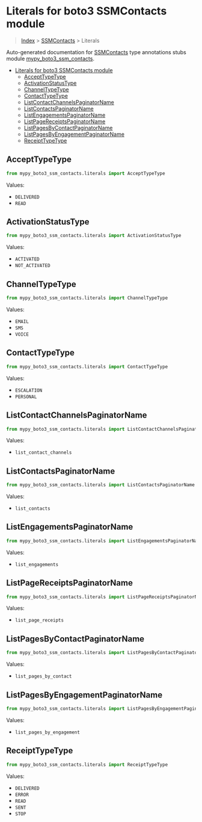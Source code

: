 # Literals for boto3 SSMContacts module

> [Index](..) > [SSMContacts](.) > Literals

Auto-generated documentation for
[SSMContacts](https://boto3.amazonaws.com/v1/documentation/api/latest/reference/services/ssm-contacts.html#SSMContacts)
type annotations stubs module
[mypy_boto3_ssm_contacts](https://pypi.org/project/mypy-boto3-ssm-contacts/).

- [Literals for boto3 SSMContacts module](#literals-for-boto3-ssmcontacts-module)
  - [AcceptTypeType](#accepttypetype)
  - [ActivationStatusType](#activationstatustype)
  - [ChannelTypeType](#channeltypetype)
  - [ContactTypeType](#contacttypetype)
  - [ListContactChannelsPaginatorName](#listcontactchannelspaginatorname)
  - [ListContactsPaginatorName](#listcontactspaginatorname)
  - [ListEngagementsPaginatorName](#listengagementspaginatorname)
  - [ListPageReceiptsPaginatorName](#listpagereceiptspaginatorname)
  - [ListPagesByContactPaginatorName](#listpagesbycontactpaginatorname)
  - [ListPagesByEngagementPaginatorName](#listpagesbyengagementpaginatorname)
  - [ReceiptTypeType](#receipttypetype)

## AcceptTypeType

```python
from mypy_boto3_ssm_contacts.literals import AcceptTypeType
```

Values:

- `DELIVERED`
- `READ`

## ActivationStatusType

```python
from mypy_boto3_ssm_contacts.literals import ActivationStatusType
```

Values:

- `ACTIVATED`
- `NOT_ACTIVATED`

## ChannelTypeType

```python
from mypy_boto3_ssm_contacts.literals import ChannelTypeType
```

Values:

- `EMAIL`
- `SMS`
- `VOICE`

## ContactTypeType

```python
from mypy_boto3_ssm_contacts.literals import ContactTypeType
```

Values:

- `ESCALATION`
- `PERSONAL`

## ListContactChannelsPaginatorName

```python
from mypy_boto3_ssm_contacts.literals import ListContactChannelsPaginatorName
```

Values:

- `list_contact_channels`

## ListContactsPaginatorName

```python
from mypy_boto3_ssm_contacts.literals import ListContactsPaginatorName
```

Values:

- `list_contacts`

## ListEngagementsPaginatorName

```python
from mypy_boto3_ssm_contacts.literals import ListEngagementsPaginatorName
```

Values:

- `list_engagements`

## ListPageReceiptsPaginatorName

```python
from mypy_boto3_ssm_contacts.literals import ListPageReceiptsPaginatorName
```

Values:

- `list_page_receipts`

## ListPagesByContactPaginatorName

```python
from mypy_boto3_ssm_contacts.literals import ListPagesByContactPaginatorName
```

Values:

- `list_pages_by_contact`

## ListPagesByEngagementPaginatorName

```python
from mypy_boto3_ssm_contacts.literals import ListPagesByEngagementPaginatorName
```

Values:

- `list_pages_by_engagement`

## ReceiptTypeType

```python
from mypy_boto3_ssm_contacts.literals import ReceiptTypeType
```

Values:

- `DELIVERED`
- `ERROR`
- `READ`
- `SENT`
- `STOP`
